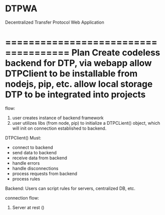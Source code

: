 # DTPWA
Decentralized Transfer Protocol Web Application

===================================== Plan
Create codeless backend for DTP, via webapp
allow DTPClient to be installable from nodejs, pip, etc.
allow local storage DTP to be integrated into projects
======================================


flow:
1. user creates instance of backend framework
2. user utilizes libs (from node, pip) to initialize a DTPCLient() object, which will init on connection established to backend.

DTPClient() Must:
- connect to backend
- send data to backend
- receive data from backend
- handle errors
- handle disconnections
- process requests from backend
- process rules


Backend: Users can script rules for servers, centralized DB, etc.


connection flow:
1. Server at rest ()






